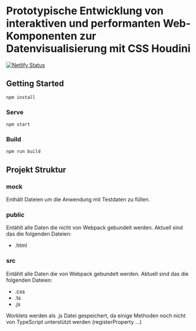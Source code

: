 # Prototypische Entwicklung von interaktiven und performanten Web-Komponenten zur Datenvisualisierung mit CSS Houdini

[![Netlify Status](https://api.netlify.com/api/v1/badges/30706b50-044a-420f-aec8-9da828fcced3/deploy-status)](https://app.netlify.com/sites/houdini-charts/deploys)

## Getting Started

```
npm install
```

### Serve

```
npm start
```

### Build

```
npm run build
```

## Projekt Struktur

### mock

Enthält Dateien um die Anwendung mit Testdaten zu füllen.

### public

Entählt alle Daten die nicht von Webpack gebundelt werden.
Aktuell sind das die folgenden Dateien:

- .html

### src

Entählt alle Daten die von Webpack gebundelt werden.
Aktuell sind das die folgenden Dateien:

- .css
- .ts
- .js

Worklets werden als .js Datei gespeichert, da einige Methoden noch nicht von TypeScript unterstützt werden (registerProperty ...)
